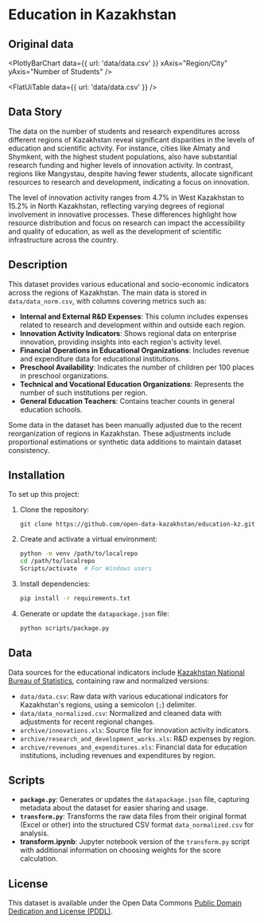 # Education in Kazakhstan

## Original data

<PlotlyBarChart data={{ url: 'data/data.csv' }} xAxis="Region/City" yAxis="Number of Students" />

<FlatUiTable data={{ url: 'data/data.csv' }} />


## Data Story

The data on the number of students and research expenditures across different regions of Kazakhstan reveal significant disparities in the levels of education and scientific activity. For instance, cities like Almaty and Shymkent, with the highest student populations, also have substantial research funding and higher levels of innovation activity. In contrast, regions like Mangystau, despite having fewer students, allocate significant resources to research and development, indicating a focus on innovation.

The level of innovation activity ranges from 4.7% in West Kazakhstan to 15.2% in North Kazakhstan, reflecting varying degrees of regional involvement in innovative processes. These differences highlight how resource distribution and focus on research can impact the accessibility and quality of education, as well as the development of scientific infrastructure across the country.

## Description

This dataset provides various educational and socio-economic indicators across the regions of Kazakhstan. The main data is stored in `data/data_norm.csv`, with columns covering metrics such as:

- **Internal and External R&D Expenses**: This column includes expenses related to research and development within and outside each region.
- **Innovation Activity Indicators**: Shows regional data on enterprise innovation, providing insights into each region's activity level.
- **Financial Operations in Educational Organizations**: Includes revenue and expenditure data for educational institutions.
- **Preschool Availability**: Indicates the number of children per 100 places in preschool organizations.
- **Technical and Vocational Education Organizations**: Represents the number of such institutions per region.
- **General Education Teachers**: Contains teacher counts in general education schools.

Some data in the dataset has been manually adjusted due to the recent reorganization of regions in Kazakhstan. These adjustments include proportional estimations or synthetic data additions to maintain dataset consistency.

## Installation

To set up this project:

1. Clone the repository:
    ```shell
    git clone https://github.com/open-data-kazakhstan/education-kz.git
    ```

2. Create and activate a virtual environment:
    ```bash
    python -m venv /path/to/localrepo
    cd /path/to/localrepo
    Scripts/activate  # For Windows users
    ```

3. Install dependencies:
    ```bash
    pip install -r requirements.txt
    ```

4. Generate or update the `datapackage.json` file:
    ```bash
    python scripts/package.py
    ```

## Data

Data sources for the educational indicators include [Kazakhstan National Bureau of Statistics](https://stat.gov.kz/), containing raw and normalized versions:

- `data/data.csv`: Raw data with various educational indicators for Kazakhstan's regions, using a semicolon (`;`) delimiter.
- `data/data_normalized.csv`: Normalized and cleaned data with adjustments for recent regional changes.
- `archive/innovations.xls`: Source file for innovation activity indicators.
- `archive/research_and_development_works.xls`: R&D expenses by region.
- `archive/revenues_and_expenditures.xls`: Financial data for education institutions, including revenues and expenditures by region.

## Scripts

- **`package.py`**: Generates or updates the `datapackage.json` file, capturing metadata about the dataset for easier sharing and usage.
- **`transform.py`**: Transforms the raw data files from their original format (Excel or other) into the structured CSV format `data_normalized.csv` for analysis.
- **transform.ipynb**: Jupyter notebook version of the `transform.py` script with additional information on choosing weights for the score calculation.

## License

This dataset is available under the Open Data Commons [Public Domain Dedication and License (PDDL)][pddl].

[pddl]: https://www.opendatacommons.org/licenses/pddl/1-0/
